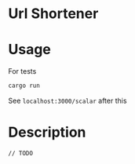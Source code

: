 # Url Shortener

# Usage

For tests

```bash
cargo run
```

See `localhost:3000/scalar` after this


# Description

`// TODO`
